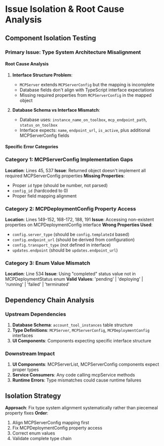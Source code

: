 # Issue Isolation & Root Cause Analysis

## Component Isolation Testing

### Primary Issue: Type System Architecture Misalignment

#### Root Cause Analysis
1. **Interface Structure Problem**:
   - `MCPServer` extends `MCPServerConfig` but the mapping is incomplete
   - Database fields don't align with TypeScript interface expectations
   - Missing required properties from `MCPServerConfig` in the mapped object

2. **Database Schema vs Interface Mismatch**:
   - Database uses: `instance_name_on_toolbox`, `mcp_endpoint_path`, `status_on_toolbox`
   - Interface expects: `name`, `endpoint_url`, `is_active`, plus additional MCPServerConfig fields

#### Specific Error Categories

### Category 1: MCPServerConfig Implementation Gaps
**Location**: Lines 45, 537
**Issue**: Returned object doesn't implement all required MCPServerConfig properties
**Missing Properties**:
- Proper `id` type (should be number, not parsed)
- `config_id` (hardcoded to 0)
- Proper field mapping alignment

### Category 2: MCPDeploymentConfig Property Access
**Location**: Lines 149-152, 168-172, 188, 191
**Issue**: Accessing non-existent properties on MCPDeploymentConfig interface
**Wrong Properties Used**:
- `config.server_type` (should be `config.templateId` based)
- `config.endpoint_url` (should be derived from configuration)
- `config.transport_type` (not defined in interface)
- `updates.endpoint` (should be `updates.endpoint_url`)

### Category 3: Enum Value Mismatch
**Location**: Line 534
**Issue**: Using "completed" status value not in MCPDeploymentStatus enum
**Valid Values**: 'pending' | 'deploying' | 'running' | 'failed' | 'terminated'

## Dependency Chain Analysis

### Upstream Dependencies
1. **Database Schema**: `account_tool_instances` table structure
2. **Type Definitions**: `MCPServer`, `MCPServerConfig`, `MCPDeploymentConfig` interfaces
3. **UI Components**: Components expecting specific interface structure

### Downstream Impact
1. **UI Components**: MCPServerList, MCPServerConfig components expect proper types
2. **Service Consumers**: Any code calling mcpService methods
3. **Runtime Errors**: Type mismatches could cause runtime failures

## Isolation Strategy
**Approach**: Fix type system alignment systematically rather than piecemeal property fixes
**Order**: 
1. Align MCPServerConfig mapping first
2. Fix MCPDeploymentConfig property access
3. Correct enum values
4. Validate complete type chain 